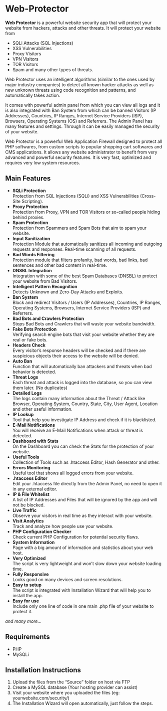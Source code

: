 # Web-Protector

**Web Protector**  is a powerful website security app that will protect your website from hackers, attacks and other threats. It will protect your website from 
- SQLi Attacks (SQL Injections)
- XSS Vulnerabilities
-  Proxy Visitors
-  VPN Visitors
-  TOR Visitors
-  Spam and many other types of threats.

Web Protector uses an intelligent algorithms (similar to the ones used by major industry companies) to detect all known hacker attacks as well as new unknown threats using code recognition and patterns, and automatically takes action.

It comes with powerful admin panel from which you can view all logs and it is also integrated with Ban System from which can be banned Visitors (IP Addresses), Countries, IP Ranges, Internet Service Providers (ISP), Browsers, Operating Systems (OS) and Referrers. The Admin Panel has many features and settings. Through it can be easily managed the security of your website.

Web Protector is a powerful Web Application Firewall designed to protect all PHP softwares, from custom scripts to popular shopping cart softwares and CMS applications. It allows any website administrator to benefit from very advanced and powerful security features. It is very fast, optimized and requires very low system resources.

## Main Features

-   **SQLi Protection**  
    Protection from SQL Injections (SQLi) and XSS Vulnerabilities (Cross-Site Scripting).
-   **Proxy Protection**  
    Protection from Proxy, VPN and TOR Visitors or so-called people hiding behind proxies.
-   **Spam Protection**  
    Protection from Spammers and Spam Bots that aim to spam your website.
-   **Input Sanitization**  
    Protection Module that automatically sanitizes all incoming and outgoing requests and responses. Real-time scanning of all requests.
-   **Bad Words Filtering**  
    Protection module that filters profanity, bad words, bad links, bad sentences and other bad content in real-time.
-   **DNSBL Integration**  
    Integration with some of the best Spam Databases (DNSBL) to protect your website from Bad Visitors.
-   **Intelligent Pattern Recognition**  
    Detects Unknown and Zero-Day Attacks and Exploits.
-   **Ban System**  
    Block and redirect Visitors / Users (IP Addresses), Countries, IP Ranges, Operating Systems, Browsers, Internet Service Providers (ISP) and Referrers.
-   **Bad Bots and Crawlers Protection**  
    Stops Bad Bots and Crawlers that will waste your website bandwidth.
-   **Fake Bots Protection**  
    Verifying search engine bots that visit your website whether they are real or fake bots.
-   **Headers Check**  
    Every visitor’s response headers will be checked and if there are suspicious objects their access to the website will be denied.
-   **Auto Ban**  
    Function that will automatically ban attackers and threats when bad behavior is detected.
-   **Threat Logs**  
    Each threat and attack is logged into the database, so you can view them later. (No duplicates)
-   **Detailed Logs**  
    The logs contain many information about the Threat / Attack like Browser, Operating System, Country, State, City, User Agent, Location and other useful information.
-   **IP Lookup**  
    Tool that help you investigate IP Address and check if it is blacklisted.
-   **E-Mail Notifications**  
    You will receive an E-Mail Notifications when attack or threat is detected.
-   **Dashboard with Stats**  
    On the Dashboard you can check the Stats for the protection of your website.
-   **Useful Tools**  
    Collection of Tools such as .htaccess Editor, Hash Generator and other.
-   **Errors Monitoring**  
    Useful tool that shows all logged errors from your website.
-   **.htaccess Editor**  
    Edit your .htaccess file directly from the Admin Panel, no need to open it in any external editor.
-   **IP & File Whitelist**  
    A list of IP Addresses and Files that will be ignored by the app and will not be blocked.
-   **Live Traffic**  
    Observe your visitors in real time as they interact with your website.
-   **Visit Analytics**  
    Track and analyze how people use your website.
-   **PHP Configuration Checker**  
    Check current PHP Configuration for potential security flaws.
-   **System Information**  
    Page with a big amount of information and statistics about your web host.
-   **Very Optimized**  
    The script is very lightweight and won’t slow down your website loading time.
-   **Fully Responsive**  
    Looks good on many devices and screen resolutions.
-   **Easy to setup**  
    The script is integrated with Installation Wizard that will help you to install the app.
-   **Easy for use**  
    Include only one line of code in one main .php file of your website to protect it.

_and many more…_

## Requirements

-   PHP
-   MySQLi

## Installation Instructions

1.  Upload the files from the “Source” folder on host via FTP
2.  Create a MySQL database (Your hosting provider can assist)
3.  Visit your website where you uploaded the files (eg: yourwebsite.com/security/)
4.  The Installation Wizard will open automatically, just follow the steps.
